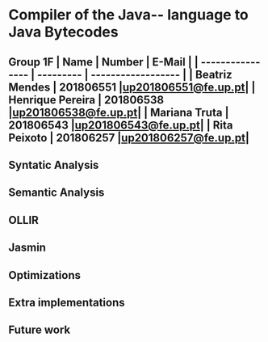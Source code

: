 # Compiler of the Java-- language to Java Bytecodes

**Group 1F**
| Name             | Number    | E-Mail             |
| ---------------- | --------- | ------------------ |
| Beatriz Mendes    | 201806551 |up201806551@fe.up.pt|
| Henrique Pereira  | 201806538 |up201806538@fe.up.pt|
| Mariana Truta    | 201806543 |up201806543@fe.up.pt|
| Rita Peixoto    | 201806257 |up201806257@fe.up.pt|
---

## Syntatic Analysis

## Semantic Analysis

## OLLIR

## Jasmin


## Optimizations

## Extra implementations




## Future work

